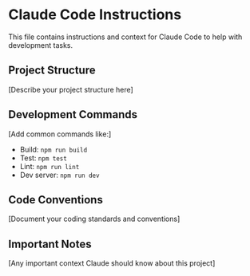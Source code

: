# Claude Code Instructions

This file contains instructions and context for Claude Code to help with development tasks.

## Project Structure

[Describe your project structure here]

## Development Commands

[Add common commands like:]
- Build: `npm run build`
- Test: `npm test`  
- Lint: `npm run lint`
- Dev server: `npm run dev`

## Code Conventions

[Document your coding standards and conventions]

## Important Notes

[Any important context Claude should know about this project]